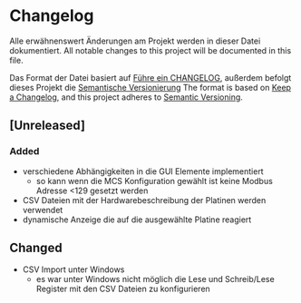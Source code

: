 # Changelog
Alle erwähnenswert Änderungen am Projekt werden in dieser Datei dokumentiert.
All notable changes to this project will be documented in this file.

Das Format der Datei basiert auf [Führe ein CHANGELOG](https://keepachangelog.com/de/1.0.0/),
außerdem befolgt dieses Projekt die [Semantische Versionierung](https://semver.org/lang/de/spec/v2.0.0.html)
The format is based on [Keep a Changelog](https://keepachangelog.com/en/1.0.0/),
and this project adheres to [Semantic Versioning](https://semver.org/spec/v2.0.0.html).

## [Unreleased]
### Added
- verschiedene Abhängigkeiten in die GUI Elemente implementiert
    * so kann wenn die MCS Konfiguration gewählt ist keine Modbus Adresse <129 gesetzt werden
- CSV Dateien mit der Hardwarebeschreibung der Platinen werden verwendet
- dynamische Anzeige die auf die ausgewählte Platine reagiert

## Changed
- CSV Import unter Windows
  * es war unter Windows nicht möglich die Lese und Schreib/Lese Register mit
    den CSV Dateien zu konfigurieren

[v0.1.0]: https://gitlab.com/RA-GAS-GmbH/rgms_konfig/-/tags/v0.1.0
